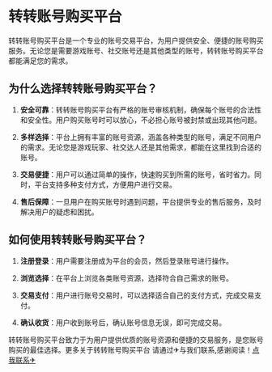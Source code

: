 # 转转账号购买平台

转转账号购买平台是一个专业的账号交易平台，为用户提供安全、便捷的账号购买服务。无论您是需要游戏账号、社交账号还是其他类型的账号，转转账号购买平台都能满足您的需求。

## 为什么选择转转账号购买平台？

1. **安全可靠**：转转账号购买平台有严格的账号审核机制，确保每个账号的合法性和安全性。用户购买账号时可以放心，不必担心账号被封禁或出现其他问题。

2. **多样选择**：平台上拥有丰富的账号资源，涵盖各种类型的账号，满足不同用户的需求。无论您是游戏玩家、社交达人还是其他需求，都能在这里找到合适的账号。

3. **交易便捷**：用户可以通过简单的操作，快速购买到所需的账号，省时省力。同时，平台支持多种支付方式，方便用户进行交易。

4. **售后保障**：一旦用户在购买账号时遇到问题，平台提供专业的售后服务，及时解决用户的疑虑和困扰。

## 如何使用转转账号购买平台？

1. **注册登录**：用户需要注册成为平台的会员，然后登录账号进行操作。

2. **浏览选择**：在平台上浏览各类账号资源，选择符合自己需求的账号。

3. **交易支付**：用户进行账号交易时，可以选择适合自己的支付方式，完成交易支付。

4. **确认收货**：用户收到账号后，确认账号信息无误，即可完成交易。

转转账号购买平台致力于为用户提供优质的账号资源和便捷的交易服务，是您账号购买的最佳选择。更多关于转转账号购买平台 请通过✈与我们联系,感谢阅读！[点我联系✈](https://s.G208.com)
